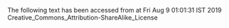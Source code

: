 The following text has been accessed from at Fri Aug 9 01:01:31 IST 2019
Creative_Commons_Attribution-ShareAlike_License
